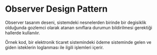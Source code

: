 # Observer Design Pattern
Observer tasarım deseni, sistemdeki nesnelerden birinde bir degisiklik olduğunda gozlemci olarak atanan sınıflara
durumun bildirilmesi gerektiği hallerde kullanılır.

Örnek kod, bir elektronik ticaret sistemindeki ödeme sisteminde gelen ve giden isteklerin loglanması ile ilgili
işlemleri içerir.



